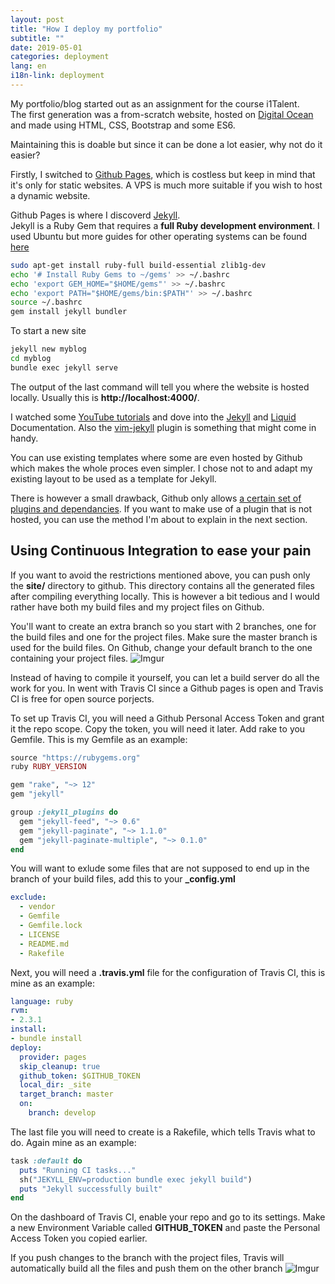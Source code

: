 ```yaml
---
layout: post
title: "How I deploy my portfolio"
subtitle: ""
date: 2019-05-01
categories: deployment
lang: en
i18n-link: deployment
---
```


My portfolio/blog started out as an assignment for the course i1Talent.  
The first generation was a from-scratch website, hosted on [Digital Ocean](https://m.do.co/c/f19502fb910e) and made using HTML, CSS, Bootstrap and some ES6.

Maintaining this is doable but since it can be done a lot easier, why not do it easier?

Firstly, I switched to [Github Pages](https://pages.github.com/), which is costless but keep in mind that it's only for static websites. A VPS is much more suitable if you wish to host a dynamic website.

Github Pages is where I discoverd [Jekyll](https://jekyllrb.com/).  
Jekyll is a Ruby Gem that requires a **full Ruby development environment**. I used Ubuntu but more guides for other operating systems can be found [here](https://jekyllrb.com/docs/installation/)
```Bash
sudo apt-get install ruby-full build-essential zlib1g-dev
echo '# Install Ruby Gems to ~/gems' >> ~/.bashrc
echo 'export GEM_HOME="$HOME/gems"' >> ~/.bashrc
echo 'export PATH="$HOME/gems/bin:$PATH"' >> ~/.bashrc
source ~/.bashrc
gem install jekyll bundler
```
To start a new site
```Bash
jekyll new myblog
cd myblog
bundle exec jekyll serve
```
The output of the last command will tell you where the website is hosted locally. Usually this is **http://localhost:4000/**.  

I watched some [YouTube tutorials](https://www.youtube.com/watch?v=T1itpPvFWHI&list=PLLAZ4kZ9dFpOPV5C5Ay0pHaa0RJFhcmcB) and dove into the [Jekyll](https://jekyllrb.com/docs/) and [Liquid](https://shopify.github.io/liquid/) Documentation.
Also the [vim-jekyll](https://github.com/parkr/vim-jekyll) plugin is something that might come in handy.

You can use existing templates where some are even hosted by Github which makes the whole proces even simpler. I chose not to and adapt my existing layout to be used as a template for Jekyll.

There is however a small drawback, Github only allows [a certain set of plugins and dependancies](https://pages.github.com/versions/). If you want to make use of a plugin that is not hosted, you can use the method I'm about to explain in the next section.


## Using Continuous Integration to ease your pain

If you want to avoid the restrictions mentioned above, you can push only the **site/** directory to github. This directory contains all the generated files after compiling everything locally. This is however a bit tedious and I would rather have both my build files and my project files on Github.  

You'll want to create an extra branch so you start with 2 branches, one for the build files and one for the project files. Make sure the master branch is used for the build files. On Github, change your default branch to the one containing your project files.
![Imgur](https://i.imgur.com/Ap5CFSv.png)

Instead of having to compile it yourself, you can let a build server do all the work for you. In went with Travis CI since a Github pages is open and Travis CI is free for open source porjects.

To set up Travis CI, you will need a Github Personal Access Token and grant it the repo scope.
Copy the token, you will need it later.
Add rake to you Gemfile. This is my Gemfile as an example:
```Ruby
source "https://rubygems.org"
ruby RUBY_VERSION

gem "rake", "~> 12"
gem "jekyll"

group :jekyll_plugins do
  gem "jekyll-feed", "~> 0.6"
  gem "jekyll-paginate", "~> 1.1.0"
  gem "jekyll-paginate-multiple", "~> 0.1.0"
end
```
You will want to exlude some files that are not supposed to end up in the branch of your build files, add this to your **_config.yml**
```yml
exclude:
  - vendor
  - Gemfile
  - Gemfile.lock
  - LICENSE
  - README.md
  - Rakefile
```

Next, you will need a **.travis.yml** file for the configuration of Travis CI, this is mine as an example:
```yml
language: ruby
rvm:
- 2.3.1
install:
- bundle install
deploy:
  provider: pages
  skip_cleanup: true
  github_token: $GITHUB_TOKEN
  local_dir: _site
  target_branch: master
  on:
    branch: develop
```

The last file you will need to create is a Rakefile, which tells Travis what to do. Again mine as an example:
```Ruby
task :default do
  puts "Running CI tasks..."
  sh("JEKYLL_ENV=production bundle exec jekyll build")
  puts "Jekyll successfully built"
end
```

On the dashboard of Travis CI, enable your repo and go to its settings.
Make a new Environment Variable called **GITHUB_TOKEN** and paste the Personal Access Token you copied earlier.

If you push changes to the branch with the project files, Travis will automatically build all the files and push them on the other branch
![Imgur](https://i.imgur.com/SKZHAr8.png)